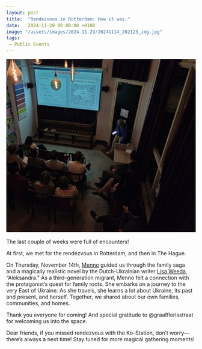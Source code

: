 ```yaml
---
layout: post
title:  "Rendezvous in Rotterdam: How it was."
date:   2024-11-29 00:00:00 +0100
image: "/assets/images/2024-11-29/20241114_202123_img.jpg"
tags:
 - Public Events
---
```


![alt text](/assets/images/2024-11-29/20241114_202123_img.jpg)

The last couple of weeks were full of encounters!

At first, we met for the rendezvous in Rotterdam, and then in The Hague.

On Thursday, November 14th, [Menno](https://www.instagram.com/mennozahn/) guided us through the family saga and a magically realistic novel by the Dutch-Ukrainian writer [Lisa Weeda](https://nl.wikipedia.org/wiki/Lisa_Weeda), “Aleksandra.” As a third-generation migrant, Menno felt a connection with the protagonist’s quest for family roots. She embarks on a journey to the very East of Ukraine. As she travels, she learns a lot about Ukraine, its past and present, and herself. Together, we shared about our own families, communities, and homes. 

Thank you everyone for coming! And special gratitude to @graafflorisstraat for welcoming us into the space.


Dear friends, if you missed rendezvous with the Ko-Station, don’t worry—there’s always a next time! Stay tuned for more magical gathering moments!